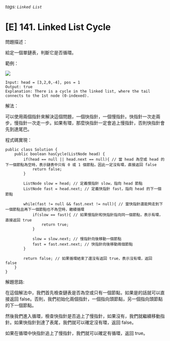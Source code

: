 ###### tags: `Linked List`

# [E] 141. Linked List Cycle
問題描述：

給定一個單鏈表，判斷它是否循環。

範例：

![](https://i.imgur.com/PuSkkOE.png)
```
Input: head = [3,2,0,-4], pos = 1
Output: true
Explanation: There is a cycle in the linked list, where the tail connects to the 1st node (0-indexed).
```
解法：

可以使用兩個指針來解決這個問題，一個快指針，一個慢指針。快指針一次走兩步，慢指針一次走一步。如果有環，那麼快指針一定會追上慢指針，否則快指針會先到達尾巴。


程式碼實現：
```java=
public class Solution {
    public boolean hasCycle(ListNode head) {
        if(head == null || head.next == null){ // 當 head 為空或 head 的下一個節點為空時，表示鏈表中只有 0 或 1 個節點，因此一定沒有環，直接返回 false
            return false;
        }
        
        ListNode slow = head; // 定義慢指針 slow，指向 head 節點
        ListNode fast = head.next; // 定義快指針 fast，指向 head 的下一個節點

        while(fast != null && fast.next != null){ // 當快指針還能夠走到下一個節點且再下一個節點也不為空時，繼續循環
            if(slow == fast){ // 如果慢指針和快指針指向同一個節點，表示有環，直接返回 true
                return true;
            }
        
            slow = slow.next; // 慢指針向後移動一個節點
            fast = fast.next.next; // 快指針向後移動兩個節點
        }

        return false; // 如果循環結束了還沒有返回 true，表示沒有環，返回 false
    }
}

```

解題思路:

在這個解法中，我們首先檢查鏈表是否為空或只有一個節點，如果是的話就可以直接返回 false。否則，我們初始化兩個指針，一個指向頭節點，另一個指向頭節點的下一個節點。

然後我們進入循環，檢查快指針是否追上了慢指針，如果沒有，我們就繼續移動指針。如果快指針到達了表尾，我們就可以確定沒有環，返回 false。

如果在循環中快指針追上了慢指針，我們就可以確定有循環，返回 true。